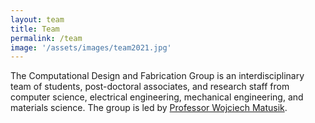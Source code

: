 ```yaml
---
layout: team
title: Team
permalink: /team
image: '/assets/images/team2021.jpg'
---
```


The Computational Design and Fabrication Group is an interdisciplinary team of students, post-doctoral associates, and research staff from computer science, electrical engineering, mechanical engineering, and materials science. The group is led by [Professor Wojciech Matusik](/wojciech).